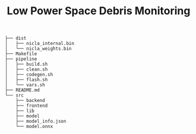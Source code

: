 <h1 align="center">  Low Power Space Debris Monitoring
</h1> <br>


```
├── dist
│   ├── nicla_internal.bin
│   └── nicla_weights.bin
├── Makefile
├── pipeline
│   ├── build.sh
│   ├── clean.sh
│   ├── codegen.sh
│   ├── flash.sh
│   └── vars.sh
├── README.md
└── src
    ├── backend
    ├── frontend
    ├── lib
    ├── model
    ├── model_info.json
    └── model.onnx
```